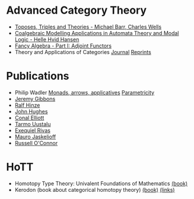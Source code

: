 # Advanced Category Theory

* [Toposes, Triples and Theories - Michael Barr, Charles Wells](http://www.math.mcgill.ca/barr/papers/tttall.pdf)
* [Coalgebraic Modelling Applications in Automata Theory and Modal Logic - Helle Hvid Hansen](https://www.cs.vu.nl/en/Images/HH_Hansen_14-05-2009_tcm210-259639.pdf)
* [Fancy Algebra - Part I: Adjoint Functors](http://www.math.miami.edu/~armstrong/FA/FA_part1.pdf)
* Theory and Applications of Categories [Journal](http://138.73.27.39/tac/index.html) [Reprints](ftp://ftp.tac.mta.ca/pub/tac/html/reprints/index.html)

# Publications

* Philip Wadler [Monads, arrows, applicatives](http://homepages.inf.ed.ac.uk/wadler/topics/monads.html) [Parametricity](http://homepages.inf.ed.ac.uk/wadler/topics/parametricity.html)
* [Jeremy Gibbons](https://dblp.uni-trier.de/pers/hd/g/Gibbons:Jeremy?q=Jeremy%20Gibbons)
* [Ralf Hinze](https://dblp.uni-trier.de/pers/hd/h/Hinze:Ralf)
* [John Hughes](https://www.researchgate.net/profile/John_Hughes13)
* [Conal Elliott](http://dblp.org/pers/hd/e/Elliott:Conal)
* [Tarmo Uustalu](http://cs.ioc.ee/~tarmo/papers/)
* [Exequiel Rivas](https://dblp.org/pers/hd/r/Rivas:Exequiel)
* [Mauro Jaskelioff](https://dblp.uni-trier.de/pers/hd/j/Jaskelioff:Mauro)
* [Russell O'Connor](https://dblp.uni-trier.de/pers/hd/o/O=Connor:Russell)

# HoTT

* Homotopy Type Theory: Univalent Foundations of Mathematics [(book)](https://homotopytypetheory.org/book/)
* Kerodon (book about categorical homotopy theory)  [(book)](https://kerodon.net/kerodon.pdf) [(links)](https://kerodon.net/bibliography)
